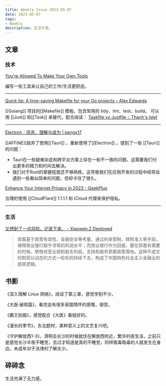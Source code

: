 ```yaml
---
title: Weekly Issue 2023-05-07
date: 2023-05-07
tags:
- Weekly
description: 生活不易。
---
```



## 文章

### 技术


[You're Allowed To Make Your Own Tools](https://www.swyx.io/make-your-own-tools)

编写一些工具来让自己的工作/生活更舒适。

---

[Quick tip: A time-saving Makefile for your Go projects – Alex Edwards](https://www.alexedwards.net/blog/a-time-saving-makefile-for-your-go-projects)

[[Golang]] 项目的[[Makefile]] 模板，包含常用的 tidy、lint、test、build。
可以用 [[Just]] 和[[Task]] 来替代，配合阅读： [Taskfile vs Justfile :: Thanh's Islet](https://nguyenhuythanh.com/posts/taskfile-vs-justfile/)

---

[Electron：厌恶，理解与成为 | pengx17](https://pengx17.vercel.app/posts/becoming-electron-fan)

[[AFFiNE]]放弃了使用[[Tauri]] ，重新使用了[[Electron]] 。提到了一些 [[Tauri]]的问题：
* Tauri在一些疑难杂症和跨平台方案上存在一些不一致的问题，这需要我们付出更多的精力和时间去解决。
* 我们对于Rust的掌握程度还不够熟练，这导致我们在应用开发的过程中经常会遇到一些看似简单的问题，但却卡住了很久。

[Enhance Your Internet Privacy in 2023 - GeekPlux](https://geekplux.com/posts/internet-privacy)

合理的使用 [[CloudFlare]] 1.1.1.1 和 iCloud 代理来保护隐私。

---


### 生活

[又想到了一点风险，记录下来。 - Xiaowen.Z Deployed](https://xiaowenz.com/blog/2023/05/risk-management-in-socialism/)

> 郭嘉基于政策有效性、金融安全等考量，通过利率管制、牌照准入等手段，保障商业银行超乎寻常的利润水平；而商业银行作为回报，要在郭嘉有需要的时候，牺牲经营业绩和股东利益，支持和服务郭嘉政策落地。这种不成文的默契以动态的方式一轮轮的持续下去，构成了中国特色社会主义金融业的底层逻辑。  


## 书影

《深入理解 Linux 网络》，阅读了第三章，感觉学到不少。

《大医·破晓篇》，看完会有很多家国情怀的感慨，很苦。

《霸王别姬》，感觉配合《大医》看挺好的。

《漫长的季节》，东北题材，某种意义上的文艺复兴吧。

《守护解放西1-3》，清明去长沙的时候就住在解放西附近，繁华的夜生活，之前只是感觉长沙半夜不睡觉，去过才知道是真的不睡觉，同样贩毒吸毒的人就发生在身边，未成年对于法律的了解太少。




## 碎碎念

生活充满了无力感。
